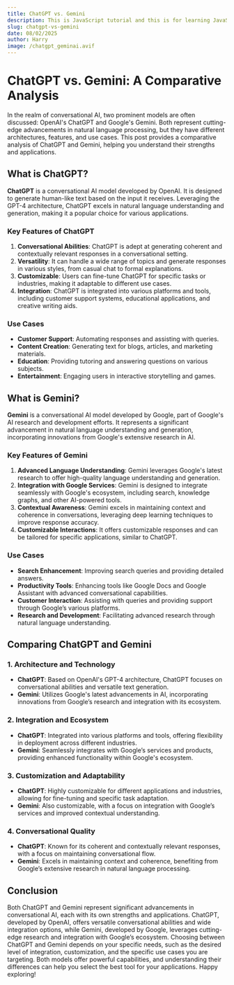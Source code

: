 ```yaml
---
title: ChatGPT vs. Gemini
description: This is JavaScript tutorial and this is for learning JavaScript
slug: chatgpt-vs-gemini
date: 08/02/2025
author: Harry
image: /chatgpt_geminai.avif
---
```

# ChatGPT vs. Gemini: A Comparative Analysis
In the realm of conversational AI, two prominent models are often discussed: OpenAI's ChatGPT and Google's Gemini. Both represent cutting-edge advancements in natural language processing, but they have different architectures, features, and use cases. This post provides a comparative analysis of ChatGPT and Gemini, helping you understand their strengths and applications.
## What is ChatGPT?
**ChatGPT** is a conversational AI model developed by OpenAI. It is designed to generate human-like text based on the input it receives. Leveraging the GPT-4 architecture, ChatGPT excels in natural language understanding and generation, making it a popular choice for various applications.
### Key Features of ChatGPT
1. **Conversational Abilities**: ChatGPT is adept at generating coherent and contextually relevant responses in a conversational setting.
2. **Versatility**: It can handle a wide range of topics and generate responses in various styles, from casual chat to formal explanations.
3. **Customizable**: Users can fine-tune ChatGPT for specific tasks or industries, making it adaptable to different use cases.
4. **Integration**: ChatGPT is integrated into various platforms and tools, including customer support systems, educational applications, and creative writing aids.
### Use Cases
- **Customer Support**: Automating responses and assisting with queries.
- **Content Creation**: Generating text for blogs, articles, and marketing materials.
- **Education**: Providing tutoring and answering questions on various subjects.
- **Entertainment**: Engaging users in interactive storytelling and games.
## What is Gemini?
**Gemini** is a conversational AI model developed by Google, part of Google's AI research and development efforts. It represents a significant advancement in natural language understanding and generation, incorporating innovations from Google's extensive research in AI.
### Key Features of Gemini
1. **Advanced Language Understanding**: Gemini leverages Google's latest research to offer high-quality language understanding and generation.
2. **Integration with Google Services**: Gemini is designed to integrate seamlessly with Google's ecosystem, including search, knowledge graphs, and other AI-powered tools.
3. **Contextual Awareness**: Gemini excels in maintaining context and coherence in conversations, leveraging deep learning techniques to improve response accuracy.
4. **Customizable Interactions**: It offers customizable responses and can be tailored for specific applications, similar to ChatGPT.
### Use Cases
- **Search Enhancement**: Improving search queries and providing detailed answers.
- **Productivity Tools**: Enhancing tools like Google Docs and Google Assistant with advanced conversational capabilities.
- **Customer Interaction**: Assisting with queries and providing support through Google’s various platforms.
- **Research and Development**: Facilitating advanced research through natural language understanding.
## Comparing ChatGPT and Gemini
### 1. Architecture and Technology
- **ChatGPT**: Based on OpenAI's GPT-4 architecture, ChatGPT focuses on conversational abilities and versatile text generation.
- **Gemini**: Utilizes Google's latest advancements in AI, incorporating innovations from Google’s research and integration with its ecosystem.
### 2. Integration and Ecosystem
- **ChatGPT**: Integrated into various platforms and tools, offering flexibility in deployment across different industries.
- **Gemini**: Seamlessly integrates with Google’s services and products, providing enhanced functionality within Google's ecosystem.
### 3. Customization and Adaptability
- **ChatGPT**: Highly customizable for different applications and industries, allowing for fine-tuning and specific task adaptation.
- **Gemini**: Also customizable, with a focus on integration with Google’s services and improved contextual understanding.
### 4. Conversational Quality
- **ChatGPT**: Known for its coherent and contextually relevant responses, with a focus on maintaining conversational flow.
- **Gemini**: Excels in maintaining context and coherence, benefiting from Google’s extensive research in natural language processing.
## Conclusion
Both ChatGPT and Gemini represent significant advancements in conversational AI, each with its own strengths and applications. ChatGPT, developed by OpenAI, offers versatile conversational abilities and wide integration options, while Gemini, developed by Google, leverages cutting-edge research and integration with Google’s ecosystem.
Choosing between ChatGPT and Gemini depends on your specific needs, such as the desired level of integration, customization, and the specific use cases you are targeting. Both models offer powerful capabilities, and understanding their differences can help you select the best tool for your applications.
Happy exploring!